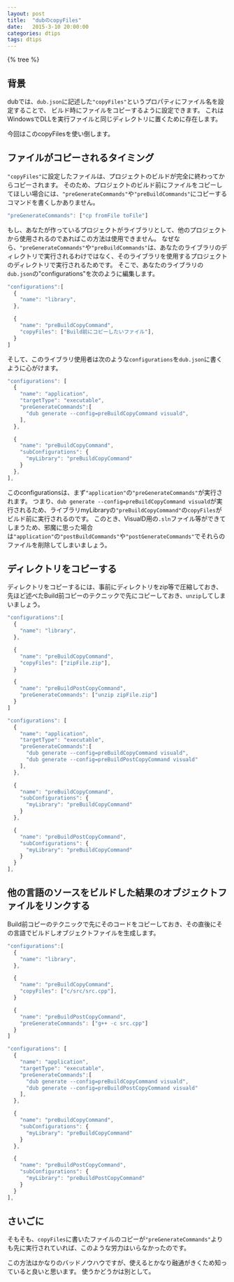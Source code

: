 ```yaml
---
layout: post
title:  "dubのcopyFiles"
date:   2015-3-10 20:00:00
categories: dtips
tags: dtips
---
```


{% tree %}

## 背景

dubでは、`dub.json`に記述した`"copyFiles"`というプロパティにファイル名を設定することで、
ビルド時にファイルをコピーするように設定できます。
これはWindowsでDLLを実行ファイルと同じディレクトリに置くために存在します。

今回はこのcopyFilesを使い倒します。


## ファイルがコピーされるタイミング

`"copyFiles"`に設定したファイルは、プロジェクトのビルドが完全に終わってからコピーされます。
そのため、プロジェクトのビルド前にファイルをコピーしてほしい場合には、`"preGenerateCommands"`や`"preBuildCommands"`にコピーするコマンドを書くしかありません。

~~~~~~~~~~~~~~~~js
"preGenerateCommands": ["cp fromFile toFile"]
~~~~~~~~~~~~~~~~~~

もし、あなたが作っているプロジェクトがライブラリとして、他のプロジェクトから使用されるのであればこの方法は使用できません。
なぜなら、`"preGenerateCommands"`や`"preBuildCommands"`は、あなたのライブラリのディレクトリで実行されるわけではなく、そのライブラリを使用するプロジェクトのディレクトリで実行されるためです。
そこで、あなたのライブラリの`dub.json`の"configurations"を次のように編集します。

~~~~~~~~~~~~~~~js
"configurations":[
  {
    "name": "library",
  },

  {
    "name": "preBuildCopyCommand",
    "copyFiles": ["Build前にコピーしたいファイル"],
  }
]
~~~~~~~~~~~~~~~~~

そして、このライブラリ使用者は次のような`configurations`を`dub.json`に書くように心がけます。

~~~~~~~~~~~~~~~js
"configurations": [
  {
    "name": "application",
    "targetType": "executable",
    "preGenerateCommands":[
      "dub generate --config=preBuildCopyCommand visuald",
    ],
  },

  {
    "name": "preBuildCopyCommand",
    "subConfigurations": {
      "myLibrary": "preBuildCopyCommand"
    }
  },
],
~~~~~~~~~~~~~~~~~

このconfigurationsは、まず`"application"`の`"preGenerateCommands"`が実行されます。
つまり、`dub generate --config=preBuildCopyCommand visuald`が実行されるため、ライブラリmyLibraryの`"preBuildCopyCommand"`の`copyFiles`がビルド前に実行されるのです。
このとき、VisualD用の`.sln`ファイル等ができてしまうため、邪魔に思った場合は`"application"`の`"postBuildCommands"`や`"postGenerateCommands"`でそれらのファイルを削除してしまいましょう。


## ディレクトリをコピーする

ディレクトリをコピーするには、事前にディレクトリをzip等で圧縮しておき、先ほど述べたBuild前コピーのテクニックで先にコピーしておき、`unzip`してしまいましょう。

~~~~~~~~~~~~~~~js
"configurations":[
  {
    "name": "library",
  },

  {
    "name": "preBuildCopyCommand",
    "copyFiles": ["zipFile.zip"],
  }

  {
    "name": "preBuildPostCopyCommand",
    "preGenerateCommands": ["unzip zipFile.zip"]
  }
]
~~~~~~~~~~~~~~~~~

~~~~~~~~~~~~~~~js
"configurations": [
  {
    "name": "application",
    "targetType": "executable",
    "preGenerateCommands":[
      "dub generate --config=preBuildCopyCommand visuald",
      "dub generate --config=preBuildPostCopyCommand visuald"
    ],
  },

  {
    "name": "preBuildCopyCommand",
    "subConfigurations": {
      "myLibrary": "preBuildCopyCommand"
    }
  },

  {
    "name": "preBuildPostCopyCommand",
    "subConfigurations": {
      "myLibrary": "preBuildCopyCommand"
    }
  }
],
~~~~~~~~~~~~~~~~~


## 他の言語のソースをビルドした結果のオブジェクトファイルをリンクする

Build前コピーのテクニックで先にそのコードをコピーしておき、その直後にその言語でビルドしオブジェクトファイルを生成します。

~~~~~~~~~~~~~~~js
"configurations":[
  {
    "name": "library",
  },

  {
    "name": "preBuildCopyCommand",
    "copyFiles": ["c/src/src.cpp"],
  }

  {
    "name": "preBuildPostCopyCommand",
    "preGenerateCommands": ["g++ -c src.cpp"]
  }
]
~~~~~~~~~~~~~~~~~

~~~~~~~~~~~~~~~js
"configurations": [
  {
    "name": "application",
    "targetType": "executable",
    "preGenerateCommands":[
      "dub generate --config=preBuildCopyCommand visuald",
      "dub generate --config=preBuildPostCopyCommand visuald"
    ],
  },

  {
    "name": "preBuildCopyCommand",
    "subConfigurations": {
      "myLibrary": "preBuildCopyCommand"
    }
  },

  {
    "name": "preBuildPostCopyCommand",
    "subConfigurations": {
      "myLibrary": "preBuildPostCopyCommand"
    }
  }
],
~~~~~~~~~~~~~~~~~


## さいごに


そもそも、`copyFiles`に書いたファイルのコピーが`"preGenerateCommands"`よりも先に実行されていれば、このような労力はいらなかったのです。

この方法はかなりのバッドノウハウですが、使えるとかなり融通がきくため知っていると良いと思います。
使うかどうかは別として。
